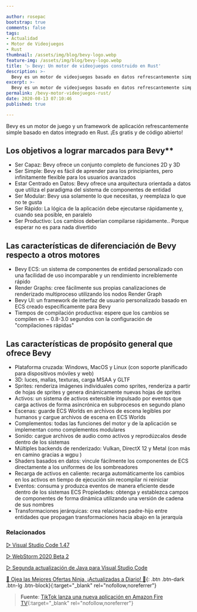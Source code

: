 ```yaml
---

author: rosepac
bootstrap: true
comments: false
tags:
- Actualidad
- Motor de Videojuegos
- Rust
thumbnail: /assets/img/blog/bevy-logo.webp
feature-img: /assets/img/blog/bevy-logo.webp
title: '▷ Bevy: Un motor de videojuegos construido en Rust'
description: >-
  Bevy es un motor de videojuegos basado en datos refrescantemente simple y construido en Rust. ¡Es gratis y de código abierto para siempre!
excerpt: >-
  Bevy es un motor de videojuegos basado en datos refrescantemente simple y construido en Rust. ¡Es gratis y de código abierto para siempre!canonical_URL: https://ciberninjas.com/bevy-motor-videojuegos-rust/
permalink: /bevy-motor-videojuegos-rust/
date: 2020-08-13 07:10:46
published: true

---
```


Bevy es un motor de juego y un framework de aplicación refrescantemente simple basado en datos integrado en Rust. ¡Es gratis y de código abierto!

## Los objetivos a lograr marcados para Bevy**

- Ser Capaz: Bevy ofrece un conjunto completo de funciones 2D y 3D
- Ser Simple: Bevy es fácil de aprender para los principiantes, pero infinitamente flexible para los usuarios avanzados
- Estar Centrado en Datos: Bevy ofrece una arquitectura orientada a datos que utiliza el paradigma del sistema de componentes de entidad
- Ser Modular: Bevy usa solamente lo que necesitas, y reemplaza lo que no te gusta
- Ser Rápido: La lógica de la aplicación debe ejecutarse rápidamente y, cuando sea posible, en paralelo
- Ser Productivo: Los cambios deberían compilarse rápidamente.. Porque esperar no es para nada divertido

## **Las características de diferenciación de Bevy respecto a otros motores**

- Bevy ECS: un sistema de componentes de entidad personalizado con una facilidad de uso incomparable y un rendimiento increíblemente rápido
- Render Graphs: cree fácilmente sus propias canalizaciones de renderizado multiproceso utilizando los nodos Render Graph
- Bevy UI: un framework de interfaz de usuario personalizado basado en ECS creado específicamente para Bevy
- Tiempos de compilación productiva: espere que los cambios se compilen en ~ 0.8-3.0 segundos con la configuración de "compilaciones rápidas"

## **Las características de propósito general que ofrece Bevy**

- Plataforma cruzada: Windows, MacOS y Linux (con soporte planificado para dispositivos móviles y web)
- 3D: luces, mallas, texturas, carga MSAA y GLTF
- Sprites: renderiza imágenes individuales como sprites, renderiza a partir de hojas de sprites y genera dinámicamente nuevas hojas de sprites
- Activos: un sistema de activos extensible impulsado por eventos que carga activos de forma asincrónica en subprocesos en segundo plano
- Escenas: guarde ECS Worlds en archivos de escena legibles por humanos y cargue archivos de escena en ECS Worlds
- Complementos: todas las funciones del motor y de la aplicación se implementan como complementos modulares
- Sonido: cargue archivos de audio como activos y reprodúzcalos desde dentro de los sistemas
- Múltiples backends de renderizado: Vulkan, DirectX 12 y Metal (con más en camino gracias a wgpu )
- Shaders basados ​​en datos: vincule fácilmente los componentes de ECS directamente a los uniformes de los sombreadores
- Recarga de activos en caliente: recarga automáticamente los cambios en los activos en tiempo de ejecución sin recompilar ni reiniciar
- Eventos: consuma y produzca eventos de manera eficiente desde dentro de los sistemas ECS
Propiedades: obtenga y establezca campos de componentes de forma dinámica utilizando una versión de cadena de sus nombres
- Transformaciones jerárquicas: crea relaciones padre-hijo entre entidades que propagan transformaciones hacia abajo en la jerarquía

### Relacionados

[▷ Visual Studio Code 1.47](https://ciberninjas.com/visual-studio-code-1-47/)

[▷ WebStorm 2020 Beta 2](https://ciberninjas.com/webstorm-2020-2/)

[▷ Segunda actualización de Java para Visual Studio Code](https://ciberninjas.com/actualidad-java-visual-studio/)

[🎁 Ojea las Mejores Ofertas Ninja, ¡Actualizadas a Diario! 🛒](https://www.amazon.es/shop/cibercursos){: .btn .btn-dark .btn-lg .btn-block}{:target="_blank" rel="nofollow,noreferrer"}

> **Fuente**: [TikTok lanza una nueva aplicación en Amazon Fire TV](https://www.theverge.com/2020/8/6/21357300/tiktok-amazon-fire-tv-app-launch-free-tv-mobile){:target="_blank" rel="nofollow,noreferrer"}